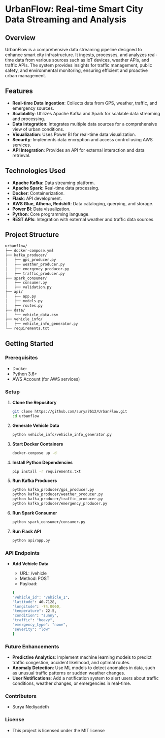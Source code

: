 # UrbanFlow: Real-time Smart City Data Streaming and Analysis

## Overview
UrbanFlow is a comprehensive data streaming pipeline designed to enhance smart city infrastructure. It ingests, processes, and analyzes real-time data from various sources such as IoT devices, weather APIs, and traffic APIs. The system provides insights for traffic management, public safety, and environmental monitoring, ensuring efficient and proactive urban management.

## Features
- **Real-time Data Ingestion**: Collects data from GPS, weather, traffic, and emergency sources.
- **Scalability**: Utilizes Apache Kafka and Spark for scalable data streaming and processing.
- **Data Integration**: Integrates multiple data sources for a comprehensive view of urban conditions.
- **Visualization**: Uses Power BI for real-time data visualization.
- **Security**: Implements data encryption and access control using AWS services.
- **API Integration**: Provides an API for external interaction and data retrieval.

## Technologies Used
- **Apache Kafka**: Data streaming platform.
- **Apache Spark**: Real-time data processing.
- **Docker**: Containerization.
- **Flask**: API development.
- **AWS Glue, Athena, Redshift**: Data cataloging, querying, and storage.
- **Power BI**: Data visualization.
- **Python**: Core programming language.
- **REST APIs**: Integration with external weather and traffic data sources.

## Project Structure
```bash
urbanflow/
├── docker-compose.yml
├── kafka_producer/
│   ├── gps_producer.py
│   ├── weather_producer.py
│   ├── emergency_producer.py
│   ├── traffic_producer.py
├── spark_consumer/
│   ├── consumer.py
│   ├── validation.py
├── api/
│   ├── app.py
│   ├── models.py
│   ├── routes.py
├── data/
│   └── vehicle_data.csv
├── vehicle_info/
│   ├── vehicle_info_generator.py
└── requirements.txt
```

## Getting Started

### Prerequisites
- Docker
- Python 3.6+
- AWS Account (for AWS services)

### Setup

1. **Clone the Repository**
   ```bash
   git clone https://github.com/surya7612/UrbanFlow.git
   cd urbanflow
   ```
2. **Generate Vehicle Data**
    ```bash
    python vehicle_info/vehicle_info_generator.py
    ```
3. **Start Docker Containers**
    ```bash
    docker-compose up -d
    ```
4. **Install Python Dependencies**
    ```bash
    pip install -r requirements.txt
    ```
5. **Run Kafka Producers**
    ```bash
    python kafka_producer/gps_producer.py
    python kafka_producer/weather_producer.py
    python kafka_producer/traffic_producer.py
    python kafka_producer/emergency_producer.py
    ```
6. **Run Spark Consumer**
    ```bash
    python spark_consumer/consumer.py
    ```
7. **Run Flask API**
    ```bash
    python api/app.py
    ```

### API Endpoints

- **Add Vehicle Data**

    - URL: /vehicle
    - Method: POST
    - Payload:
    ```bash
    {
    "vehicle_id": "vehicle_1",
    "latitude": 40.7128,
    "longitude": -74.0060,
    "temperature": 22.5,
    "condition": "sunny",
    "traffic": "heavy",
    "emergency_type": "none",
    "severity": "low"
    }
    ```
### Future Enhancements
- **Predictive Analytics**: Implement machine learning models to predict traffic congestion, accident likelihood, and optimal routes.
- **Anomaly Detection**: Use ML models to detect anomalies in data, such as unusual traffic patterns or sudden weather changes.
- **User Notifications**: Add a notification system to alert users about traffic conditions, weather changes, or emergencies in real-time.

### Contributors
- Surya Nediyadeth

### License
- This project is licensed under the MIT license